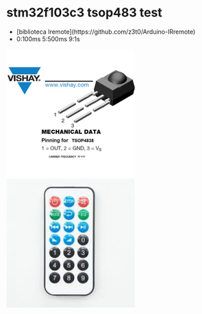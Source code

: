 # stm32f103c3 tsop483 test
<ul>
  <li>[biblioteca Iremote](https://github.com/z3t0/Arduino-IRremote)
  <li>0:100ms 5:500ms 9:1s
</ul>

<img src="https://github.com/sineir/Arduino/blob/master/stm32_ir_01/tsop4838.jpeg" width=300>
<img src="https://github.com/sineir/Arduino/blob/master/Relogio_Max7219_4dig_ir/remote.jpg" width=300>
